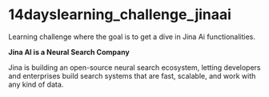 # 14dayslearning_challenge_jinaai

Learning challenge where the goal is to get a dive in Jina Ai functionalities.

**Jina AI is a Neural Search Company**

Jina is building an open-source neural search ecosystem, letting developers and enterprises build search systems that are fast, scalable, and work with any kind of data.
